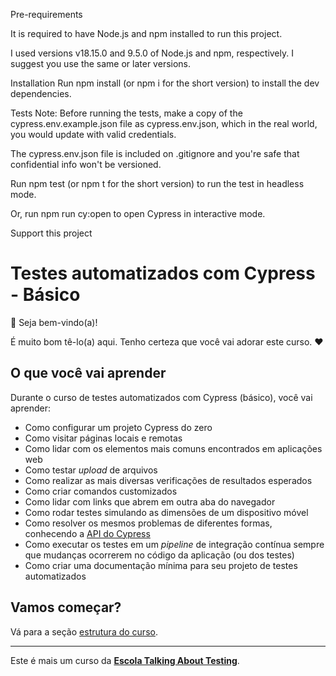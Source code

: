 Pre-requirements

It is required to have Node.js and npm installed to run this project.

I used versions v18.15.0 and 9.5.0 of Node.js and npm, respectively. I suggest you use the same or later versions.

Installation
Run npm install (or npm i for the short version) to install the dev dependencies.

Tests
Note: Before running the tests, make a copy of the cypress.env.example.json file as cypress.env.json, which in the real world, you would update with valid credentials.

The cypress.env.json file is included on .gitignore and you're safe that confidential info won't be versioned.

Run npm test (or npm t for the short version) to run the test in headless mode.

Or, run npm run cy:open to open Cypress in interactive mode.

Support this project




# Testes automatizados com Cypress - Básico

👋 Seja bem-vindo(a)!

É muito bom tê-lo(a) aqui. Tenho certeza que você vai adorar este curso. ❤️

## O que você vai aprender

Durante o curso de testes automatizados com Cypress (básico), você vai aprender:

- Como configurar um projeto Cypress do zero
- Como visitar páginas locais e remotas
- Como lidar com os elementos mais comuns encontrados em aplicações web
- Como testar _upload_ de arquivos
- Como realizar as mais diversas verificações de resultados esperados
- Como criar comandos customizados
- Como lidar com links que abrem em outra aba do navegador
- Como rodar testes simulando as dimensões de um dispositivo móvel
- Como resolver os mesmos problemas de diferentes formas, conhecendo a [API do Cypress](https://docs.cypress.io/api/table-of-contents)
- Como executar os testes em um _pipeline_ de integração contínua sempre que mudanças ocorrerem no código da aplicação (ou dos testes)
- Como criar uma documentação mínima para seu projeto de testes automatizados

## Vamos começar?

Vá para a seção [estrutura do curso](./lessons/_course-structure_.md).

___

Este é mais um curso da [**Escola Talking About Testing**](https://udemy.com/user/walmyr).

